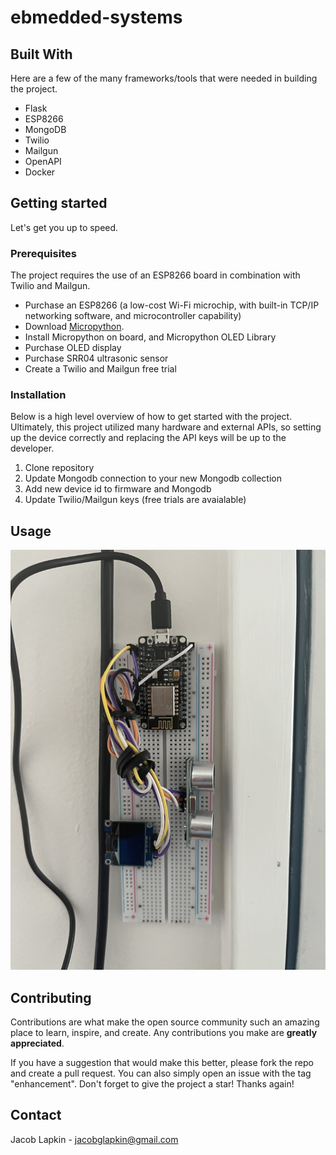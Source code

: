 # ebmedded-systems
## Built With
Here are a few of the many frameworks/tools that were needed in building the project.

- Flask
- ESP8266
- MongoDB
- Twilio
- Mailgun
- OpenAPI
- Docker

## Getting started
Let's get you up to speed.

### Prerequisites
The project requires the use of an ESP8266 board in combination with Twilio and Mailgun.

- Purchase an ESP8266 (a low-cost Wi-Fi microchip, with built-in TCP/IP networking software, and microcontroller capability)
- Download [Micropython](https://micropython.org/download/esp8266-1m/).
- Install Micropython on board, and Micropython OLED Library
- Purchase OLED display
- Purchase SRR04 ultrasonic sensor
- Create a Twilio and Mailgun free trial

### Installation

Below is a high level overview of how to get started with the project. Ultimately, this project utilized many hardware and external APIs, so setting up the device correctly and replacing the API keys will be up to the developer.

1. Clone repository
2. Update Mongodb connection to your new Mongodb collection
3. Add new device id to firmware and Mongodb
4. Update Twilio/Mailgun keys (free trials are avaialable)

## Usage
![My Image](examples/IMG_1640.jpg)


## Contributing
Contributions are what make the open source community such an amazing place to learn, inspire, and create. Any contributions you make are **greatly appreciated**.

If you have a suggestion that would make this better, please fork the repo and create a pull request. You can also simply open an issue with the tag "enhancement". Don't forget to give the project a star! Thanks again!

## Contact
Jacob Lapkin - jacobglapkin@gmail.com


